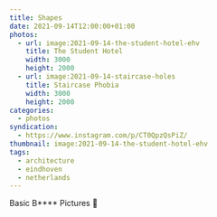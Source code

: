 ```yaml
---
title: Shapes
date: 2021-09-14T12:00:00+01:00
photos:
  - url: image:2021-09-14-the-student-hotel-ehv
    title: The Student Hotel
    width: 3000
    height: 2000
  - url: image:2021-09-14-staircase-holes
    title: Staircase Phobia
    width: 3000
    height: 2000
categories:
  - photos
syndication:
  - https://www.instagram.com/p/CT0QpzQsPiZ/
thumbnail: image:2021-09-14-the-student-hotel-ehv
tags:
  - architecture
  - eindhoven
  - netherlands
---
```


Basic B**** Pictures 📸

